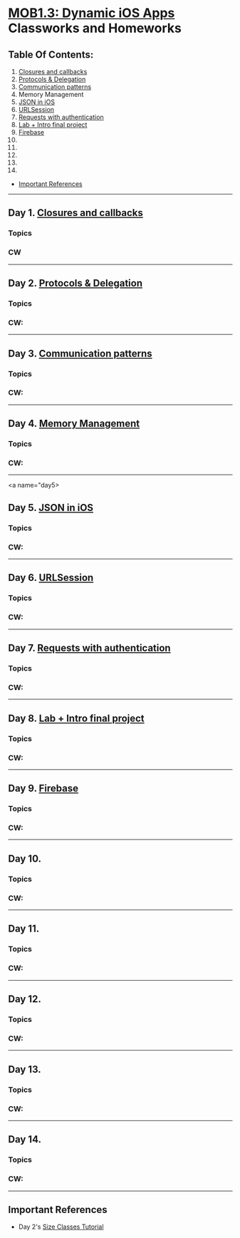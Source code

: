 # [MOB1.3: Dynamic iOS Apps](https://make-school-courses.github.io/MOB-1.3-Dynamic-iOS-Apps/#/) Classworks and Homeworks

## Table Of Contents:
1. [Closures and callbacks](#day1)
2. [Protocols & Delegation](#day2)
3. [Communication patterns](#day3)
4. Memory Management[](#day4)
5. [JSON in iOS](#day5)
6. [URLSession](#day6)
7. [Requests with authentication](#day7)
8. [Lab + Intro final project](#day8)
9. [Firebase](#day9)
10. [](#day10)
11. [](#day11)
12. [](#day12)
13. [](#day13)
14. [](#day14)
-  [Important References](#importantReferences)


---

<a name="day1"></a>
## Day 1. [Closures and callbacks](https://github.com/Make-School-Courses/MOB-1.3-Dynamic-iOS-Apps/blob/master/Lessons/Lesson2/Lesson2.md)
### Topics

### CW

---

<a name="day2"></a>
## Day 2. [Protocols & Delegation](https://github.com/Make-School-Courses/MOB-1.3-Dynamic-iOS-Apps/blob/master/Lessons/Lesson3/Lesson3.md)
### Topics

### CW: 

---

<a name="day3"></a>
## Day 3. [Communication patterns](https://github.com/Make-School-Courses/MOB-1.3-Dynamic-iOS-Apps/blob/master/Lessons/Lesson4/Lesson4.md)
### Topics

### CW:

---

<a name="day4"></a>
## Day 4. [Memory Management](https://github.com/Make-School-Courses/MOB-1.3-Dynamic-iOS-Apps/blob/master/Lessons/Lesson5/Lesson5.md)
### Topics

### CW: 

---

<a name="day5></a>
## Day 5. [JSON in iOS](https://github.com/Make-School-Courses/MOB-1.3-Dynamic-iOS-Apps/blob/master/Lessons/Lesson6/Lesson6.md)
### Topics

### CW:

---

<a name="day6"></a>
## Day 6. [URLSession](https://github.com/Make-School-Courses/MOB-1.3-Dynamic-iOS-Apps/blob/master/Lessons/Lesson7/Lesson7.md)
### Topics

### CW: 

---
<a name="day7"></a>
## Day 7. [Requests with authentication](https://github.com/Make-School-Courses/MOB-1.3-Dynamic-iOS-Apps/blob/master/Lessons/Lesson8/Lesson8.md)
### Topics

### CW:

---

<a name="day8"></a>
## Day 8. [Lab + Intro final project]()
### Topics

### CW: 

---
<a name="day9"></a>
## Day 9. [Firebase](https://github.com/Make-School-Courses/MOB-1.3-Dynamic-iOS-Apps/blob/master/Lessons/Lesson10/Lesson10.md)
### Topics

### CW:

---

<a name="day10"></a>
## Day 10. []()
### Topics

### CW: 

---
<a name="day11"></a>
## Day 11. []()
### Topics

### CW:

---

<a name="day12"></a>
## Day 12. [](#day12)
### Topics

### CW: 

---
<a name="day13"></a>
## Day 13. [](#day13)
### Topics

### CW:

---

<a name="day14"></a>
## Day 14. [](#day14)
### Topics

### CW: 

---
















<a name="importantReferences"></a>
## Important References
- Day 2's [Size Classes Tutorial](https://github.com/Make-School-Courses/MOB-1.2-Introduction-to-iOS-Development/blob/master/Lessons/02-AutoLayout/assignments/sizeclasses.md)

